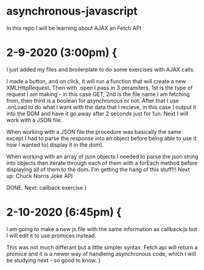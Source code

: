 # asynchronous-javascript
In this repo I will be learning about AJAX an Fetch API

# 2-9-2020 (3:00pm) {
  I just added my files and broilerplate to do some exercises with AJAX calls.

  I made a button, and on click, it will run a function that will create a new XMLHttpRequest. Then with .open I pass in 3 peramiters, 1st is the type of request I am making - in this case GET, 2nd is the file name I am fetching from, then third is a boolean for asynchronous or not.
  After that I use .onLoad to do what I want with the data that I recieve, in this case I output it into the DOM and have it go away after 2 seconds just for fun. Next I will work with a JSON file.

  When working with a JSON file the procedure was basically the same except I had to parse the response into an object before being able to use it how I wanted to( display it in the dom). 

  When working with an array of json objects I needed to parse the json string into objects then iterate through each of them with a forEach method before displaying all of them to the dom. I'm getting the hang of this stuff!!! Next up: Chuck Norris Joke API

  DONE. Next: callback exercise
} 

# 2-10-2020 (6:45pm) {
  I am going to make a new js file with the same information as callback.js but I will edit it to use promices instead.

  This was not much differant but a little simpler syntax. Fetch api will return a promice and it is a newer way of handleing asynchronous code, which I will be studying next - so good to know.
}